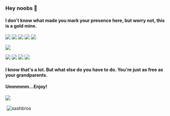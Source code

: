 ### Hey noobs 👋

#### I don't know what made you mark your presence here, but worry not, this is a gold mine.

<a href="https://www.youtube.com/channel/UCEj8t-0-K7yiJmAOA2hdH-A" target="_blank"><img src="https://img.shields.io/badge/Youtube-red?style=for-the-badge&logo=Youtube"></a>
<a href="https://sashbros.itch.io/" target="_blank"><img src="https://img.shields.io/badge/itch.io-pink?style=for-the-badge&logo=itch.io"></a>
<a href="https://twitter.com/sashbros" target="_blank"><img src="https://img.shields.io/badge/twitter-blue?style=for-the-badge&logo=Twitter"></a>
<a href="https://www.reddit.com/user/sashbros" target="_blank"><img src="https://img.shields.io/badge/reddit-black?style=for-the-badge&logo=Reddit"></a>
<a href="https://sashbros.newgrounds.com" target="_blank"><img src="https://img.shields.io/badge/newgrounds-green?style=for-the-badge&logo=appveyor"></a>

<a href="https://sashbros.github.io" target="_blank"><img src="https://img.shields.io/badge/personal website-old-purple?style=for-the-badge&logo=Stack"></a>

<a href="https://dev.to/sashbros" target="_blank"><img src="https://img.shields.io/badge/dev.to-9cf?style=for-the-badge&logo=dev.to"></a>
<a href="https://stackoverflow.com/users/11576516" target="_blank"><img src="https://img.shields.io/badge/stackoverflow-black?style=for-the-badge&logo=Stackoverflow"></a>
<a href="https://instagram.com/sashbros" target="_blank"><img src="https://img.shields.io/badge/Instagram-informational?style=for-the-badge&logo=Instagram" ></a>
<a href="https://www.linkedin.com/in/sarvagna-shukla/" target="_blank"><img src="https://img.shields.io/badge/Linkedin-red?style=for-the-badge&logo=Linkedin" ></a>


#### I know that's a lot. But what else do you have to do. You're just as free as your grandparents.
#### Ummmmm...Enjoy!

[![](http://img.youtube.com/vi/m7iTqBLRz8o/0.jpg)](http://www.youtube.com/watch?v=m7iTqBLRz8o "")


<p>&nbsp;<img align="center" src="https://github-readme-stats.vercel.app/api?username=sashbros&count_private=true&include_all_commits=true&show_icons=true&hide=issues,contribs&hide_border=true&theme=tokyonight" alt="sashbros" /></p>


<!--
**sashbros/sashbros** is a ✨ _special_ ✨ repository because its `README.md` (this file) appears on your GitHub profile.

Here are some ideas to get you started:

- 🔭 I’m currently working on ...
- 🌱 I’m currently learning ...
- 👯 I’m looking to collaborate on ...
- 🤔 I’m looking for help with ...
- 💬 Ask me about ...
- 📫 How to reach me: ...
- 😄 Pronouns: ...
- ⚡ Fun fact: ...
-->
#
